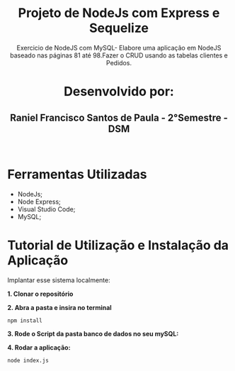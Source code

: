<h1 align = "center" >Projeto de NodeJs com Express e Sequelize</h1>

<p align="center">Exercicio de NodeJS com MySQL- Elabore uma aplicação em NodeJS baseado nas páginas 81 até 98.Fazer o CRUD usando as tabelas clientes e Pedidos.</p>

<h1 align="center">Desenvolvido por:</h1>

<h2 align="center">Raniel Francisco Santos de Paula - 2°Semestre - DSM</h2>
<br>


<h1> Ferramentas Utilizadas </h1>

* NodeJs;
* Node Express;
* Visual Studio Code;
* MySQL;



<h1> Tutorial de Utilização e Instalação da Aplicação </h1>


Implantar esse sistema localmente:


<strong> 1. Clonar o repositório </strong>

<strong> 2. Abra a pasta e insira no terminal</strong> 

```console
npm install
```

<strong> 3. Rode o Script da pasta banco de dados no seu mySQL:</strong>


<strong> 4. Rodar a aplicação:</strong>

```console
node index.js
```

    


    
